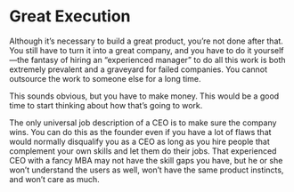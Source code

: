# Great Execution

Although it’s necessary to build a great product, you’re not done after that. You still have to turn it into a great company, and you have to do it yourself—the fantasy of hiring an “experienced manager” to do all this work is both extremely prevalent and a graveyard for failed companies. You cannot outsource the work to someone else for a long time.

This sounds obvious, but you have to make money. This would be a good time to start thinking about how that’s going to work.

The only universal job description of a CEO is to make sure the company wins. You can do this as the founder even if you have a lot of flaws that would normally disqualify you as a CEO as long as you hire people that complement your own skills and let them do their jobs. That experienced CEO with a fancy MBA may not have the skill gaps you have, but he or she won’t understand the users as well, won’t have the same product instincts, and won’t care as much.


